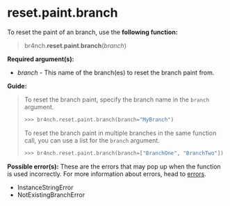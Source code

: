 # reset.paint.branch

To reset the paint of an branch, use the **following function:**

> br4nch.**reset**.**paint**.**branch**(*branch*)

**Required argument(s):**

- *branch* - This name of the branch(es) to reset the branch paint from.

**Guide:**

> To reset the branch paint, specify the branch name in the `branch` argument.
>
> ```python
> >>> br4nch.reset.paint.branch(branch="MyBranch")
> ```
>
> To reset the branch paint in multiple branches in the same function call, you can use a list for the `branch` argument.
>
> ```python
> >>> br4nch.reset.paint.branch(branch=["BranchOne", "BranchTwo"])
> ```

**Possible error(s):**
These are the errors that may pop up when the function is used incorrectly.
For more information about errors, head to [errors](../../guides/errors.md).

- InstanceStringError
- NotExistingBranchError

